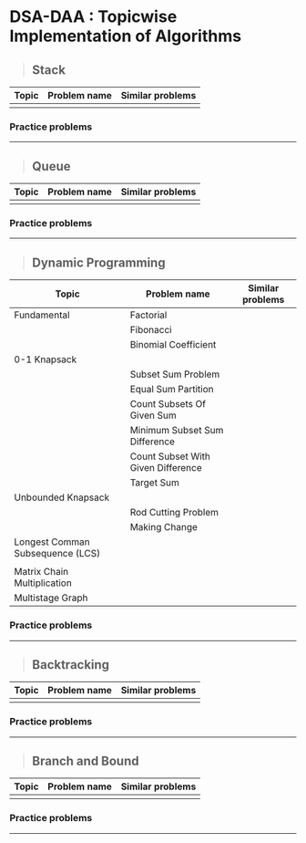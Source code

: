 # DSA-DAA : Topicwise Implementation of Algorithms

>## Stack
| Topic | Problem name | Similar problems |
|--- |--- |--- |
|  |  |  |
### Practice problems
---

>## Queue
| Topic | Problem name | Similar problems |
|--- |--- |--- |
|  |  |  |
### Practice problems
---


>## Dynamic Programming 

| Topic | Problem name | Similar problems |
|--- |--- |--- |
| Fundamental | Factorial |  |
|  | Fibonacci |  |
|  | Binomial Coefficient |  |
| 0-1 Knapsack |  |  |
|  | Subset Sum Problem |  |
|  | Equal Sum Partition |  |
|  | Count Subsets Of Given Sum |  |
|  | Minimum Subset Sum Difference |  |
|  | Count Subset With Given Difference |  |
|  | Target Sum |  |
| Unbounded Knapsack |  |  |
|  | Rod Cutting Problem |  |
|  | Making Change |  |
| Longest Comman Subsequence (LCS) |  |  |
|  |  |  |
| Matrix Chain Multiplication |  |  |
| Multistage Graph |  |  |

### Practice problems
<!-- [Educational DP Contect - Atcoder](https://atcoder.jp/contests/dp/tasks/) -->
---

>## Backtracking
| Topic | Problem name | Similar problems |
|--- |--- |--- |
|  |  |  |
### Practice problems
---

>## Branch and Bound 
| Topic | Problem name | Similar problems |
|--- |--- |--- |
|  |  |  |
### Practice problems
---

